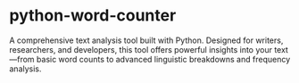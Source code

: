# python-word-counter
A comprehensive text analysis tool built with Python. Designed for writers, researchers, and developers, this tool offers powerful insights into your text—from basic word counts to advanced linguistic breakdowns and frequency analysis.
